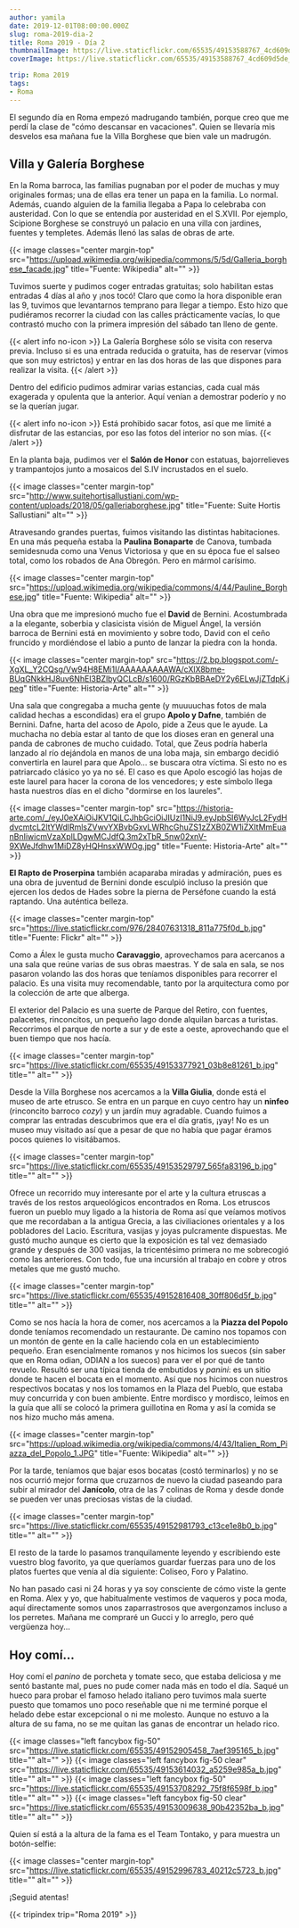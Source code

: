 ```yaml
---
author: yamila
date: 2019-12-01T08:00:00.000Z
slug: roma-2019-dia-2
title: Roma 2019 - Día 2
thumbnailImage: https://live.staticflickr.com/65535/49153588767_4cd609d5de_z.jpg
coverImage: https://live.staticflickr.com/65535/49153588767_4cd609d5de_z.jpg

trip: Roma 2019
tags:
- Roma
---
```


El segundo día en Roma empezó madrugando también, porque creo que me perdí la clase de "cómo descansar en vacaciones". Quien se llevaría mis desvelos esa mañana fue la Villa Borghese que bien vale un madrugón.

<!--more-->

## Villa y Galería Borghese

En la Roma barroca, las familias pugnaban por el poder de muchas y muy originales formas; una de ellas era tener un papa en la familia. Lo normal. Además, cuando alguien de la familia llegaba a Papa lo celebraba con austeridad. Con lo que se entendía por austeridad en el S.XVII. Por ejemplo, Scipione Borghese se construyó un palacio en una villa con jardines, fuentes y templetes. Además llenó las salas de obras de arte.

{{< image classes="center margin-top" src="https://upload.wikimedia.org/wikipedia/commons/5/5d/Galleria_borghese_facade.jpg" title="Fuente: Wikipedia" alt="" >}}

Tuvimos suerte y pudimos coger entradas gratuitas; solo habilitan estas entradas 4 días al año y ¡nos tocó! Claro que como la hora disponible eran las 9, tuvimos que levantarnos temprano para llegar a tiempo. Esto hizo que pudiéramos recorrer la ciudad con las calles prácticamente vacías, lo que contrastó mucho con la primera impresión del sábado tan lleno de gente.

{{< alert info no-icon >}}
La Galería Borghese sólo se visita con reserva previa. Incluso si es una entrada reducida o gratuita, has de reservar (vimos que son muy estrictos) y entrar en las dos horas de las que dispones para realizar la visita.
{{< /alert >}}

Dentro del edificio pudimos admirar varias estancias, cada cual más exagerada y opulenta que la anterior. Aquí venían a demostrar poderío y no se la querían jugar.

{{< alert info no-icon >}}
Está prohibido sacar fotos, así que me limité a disfrutar de las estancias, por eso las fotos del interior no son mías.
{{< /alert >}}

En la planta baja, pudimos ver el **Salón de Honor** con estatuas, bajorrelieves y trampantojos junto a mosaicos del S.IV incrustados en el suelo.

{{< image classes="center margin-top" src="http://www.suitehortisallustiani.com/wp-content/uploads/2018/05/galleriaborghese.jpg" title="Fuente: Suite Hortis Sallustiani" alt="" >}}

Atravesando grandes puertas, fuimos visitando las distintas habitaciones. En una más pequeña estaba la **Paulina Bonaparte** de Canova, tumbada semidesnuda como una Venus Victoriosa y que en su época fue el salseo total, como los robados de Ana Obregón. Pero en mármol carísimo.

{{< image classes="center margin-top" src="https://upload.wikimedia.org/wikipedia/commons/4/44/Pauline_Borghese.jpg" title="Fuente: Wikipedia" alt="" >}}

Una obra que me impresionó mucho fue el **David** de Bernini. Acostumbrada a la elegante, soberbia y clasicista visión de Miguel Ángel, la versión barroca de Bernini está en movimiento y sobre todo, David con el ceño fruncido y mordiéndose el labio a punto de lanzar la piedra con la honda.

{{< image classes="center margin-top" src="https://2.bp.blogspot.com/-XgXL_Y2CQsg/Vw94H8EMi1I/AAAAAAAAAWA/cXlX8bme-BUqGNkkHJ8uv6NhEl3BZlbyQCLcB/s1600/RGzKbBBAeDY2y6ELwJjZTdpK.jpeg" title="Fuente: Historia-Arte" alt="" >}}

Una sala que congregaba a mucha gente (y muuuuchas fotos de mala calidad hechas a escondidas) era el grupo **Apolo y Dafne**, también de Bernini. Dafne, harta del acoso de Apolo, pide a Zeus que le ayude. La muchacha no debía estar al tanto de que los dioses eran en general una panda de cabrones de mucho cuidado. Total, que Zeus podría haberla lanzado al río dejándola en manos de una loba maja, sin embargo decidió convertirla en laurel para que Apolo... se buscara otra víctima. Si esto no es patriarcado clásico yo ya no sé. El caso es que Apolo escogió las hojas de este laurel para hacer la corona de los vencedores; y este símbolo llega hasta nuestros días en el dicho "dormirse en los laureles".

{{< image classes="center margin-top" src="https://historia-arte.com/_/eyJ0eXAiOiJKV1QiLCJhbGciOiJIUzI1NiJ9.eyJpbSI6WyJcL2FydHdvcmtcL2ltYWdlRmlsZVwvYXBvbGxvLWRhcGhuZS1zZXB0ZW1iZXItMmEuanBnIiwicmVzaXplLDgwMCJdfQ.3m2xTbR_5nw02xnV-9XWeJfdhw1MiDZ8yHQHnsxWWOg.jpg" title="Fuente: Historia-Arte" alt="" >}}

**El Rapto de Proserpina** también acaparaba miradas y admiración, pues es una obra de juventud de Bernini donde esculpió incluso la presión que ejercen los dedos de Hades sobre la pierna de Perséfone cuando la está raptando. Una auténtica belleza.

{{< image classes="center margin-top" src="https://live.staticflickr.com/976/28407631318_811a775f0d_b.jpg" title="Fuente: Flickr" alt="" >}}

Como a Álex le gusta mucho **Caravaggio**, aprovechamos para acercanos a una sala que reúne varias de sus obras maestras. Y de sala en sala, se nos pasaron volando las dos horas que teníamos disponibles para recorrer el palacio. Es una visita muy recomendable, tanto por la arquitectura como por la colección de arte que alberga.

El exterior del Palacio es una suerte de Parque del Retiro, con fuentes, palacetes, rinconcitos, un pequeño lago donde alquilan barcas a turistas. Recorrimos el parque de norte a sur y de este a oeste, aprovechando que el buen tiempo que nos hacía.

{{< image classes="center margin-top" src="https://live.staticflickr.com/65535/49153377921_03b8e81261_b.jpg" title="" alt="" >}}

Desde la Villa Borghese nos acercamos a la **Villa Giulia**, donde está el museo de arte etrusco. Se entra en un parque en cuyo centro hay un **ninfeo** (rinconcito barroco <em>cozy</em>) y un jardín muy agradable. Cuando fuimos a comprar las entradas descubrimos que era el día gratis, ¡yay! No es un museo muy visitado así que a pesar de que no había que pagar éramos pocos quienes lo visitábamos.

{{< image classes="center margin-top" src="https://live.staticflickr.com/65535/49153529797_565fa83196_b.jpg" title="" alt="" >}}

Ofrece un recorrido muy interesante por el arte y la cultura etruscas a través de los restos arqueológicos encontrados en Roma. Los etruscos fueron un pueblo muy ligado a la historia de Roma así que veíamos motivos que me recordaban a la antigua Grecia, a las civiliaciones orientales y a los pobladores del Lacio. Escritura, vasijas y joyas pulcramente dispuestas. Me gustó mucho aunque es cierto que la exposición es tal vez demasiado grande y después de 300 vasijas, la tricentésimo primera no me sobrecogió como las anteriores. Con todo, fue una incursión al trabajo en cobre y otros metales que me gustó mucho.

{{< image classes="center margin-top" src="https://live.staticflickr.com/65535/49152816408_30ff806d5f_b.jpg" title="" alt="" >}}

Como se nos hacía la hora de comer, nos acercamos a la **Piazza del Popolo** donde teníamos recomendado un restaurante. De camino nos topamos con un montón de gente en la calle haciendo cola en un establecimiento pequeño. Eran esencialmente romanos y nos hicimos los suecos (sin saber que en Roma odian, ODIAN a los suecos) para ver el por qué de tanto revuelo. Resultó ser una típica tienda de embutidos y <em>panini</em>: es un sitio donde te hacen el bocata en el momento. Así que nos hicimos con nuestros respectivos bocatas y nos los tomamos en la Plaza del Pueblo, que estaba muy concurrida y con buen ambiente. Entre mordisco y mordisco, leímos en la guía que allí se colocó la primera guillotina en Roma y así la comida se nos hizo mucho más amena.

{{< image classes="center margin-top" src="https://upload.wikimedia.org/wikipedia/commons/4/43/Italien_Rom_Piazza_del_Popolo_1.JPG" title="Fuente: Wikipedia" alt="" >}}

Por la tarde, teníamos que bajar esos bocatas (costó terminarlos) y no se nos ocurrió mejor forma que cruzarnos de nuevo la ciudad paseando para subir al mirador del **Janícolo**, otra de las 7 colinas de Roma y desde donde se pueden ver unas preciosas vistas de la ciudad.

{{< image classes="center margin-top" src="https://live.staticflickr.com/65535/49152981793_c13ce1e8b0_b.jpg" title="" alt="" >}}

El resto de la tarde lo pasamos tranquilamente leyendo y escribiendo este vuestro blog favorito, ya que queríamos guardar fuerzas para uno de los platos fuertes que venía al día siguiente: Coliseo, Foro y Palatino.

No han pasado casi ni 24 horas y ya soy consciente de cómo viste la gente en Roma. Alex y yo, que habitualmente vestimos de vaqueros y poca moda, aquí directamente somos unos zaparrastrosos que avergonzamos incluso a los perretes. Mañana me compraré un Gucci y lo arreglo, pero qué vergüenza hoy...

## Hoy comí...

Hoy comí el <em>panino</em> de porcheta y tomate seco, que estaba deliciosa y me sentó bastante mal, pues no pude comer nada más en todo el día. Saqué un hueco para probar el famoso helado italiano pero tuvimos mala suerte puesto que tomamos uno poco reseñable que ni me terminé porque el helado debe estar excepcional o ni me molesto. Aunque no estuvo a la altura de su fama, no se me quitan las ganas de encontrar un helado rico.

{{< image classes="left fancybox fig-50" src="https://live.staticflickr.com/65535/49152905458_7aef395165_b.jpg" title="" alt="" >}}
{{< image classes="left fancybox fig-50 clear" src="https://live.staticflickr.com/65535/49153614032_a5259e985a_b.jpg" title="" alt="" >}}
{{< image classes="left fancybox fig-50" src="https://live.staticflickr.com/65535/49153708292_75f8f6598f_b.jpg" title="" alt="" >}}
{{< image classes="left fancybox fig-50 clear" src="https://live.staticflickr.com/65535/49153009638_90b42352ba_b.jpg" title="" alt="" >}}

Quien sí está a la altura de la fama es el Team Tontako, y para muestra un botón-selfie:

{{< image classes="center margin-top" src="https://live.staticflickr.com/65535/49152996783_40212c5723_b.jpg" title="" alt="" >}}

¡Seguid atentas!

{{< tripindex trip="Roma 2019" >}}
